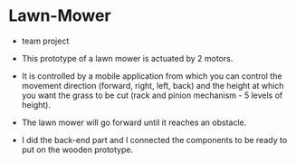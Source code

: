 # Lawn-Mower
- team project

- This prototype of a lawn mower is actuated by 2 motors.
- It is controlled by a mobile application from which you can control the movement direction (forward, right, left, back) and the height at which you want the grass to be cut (rack and pinion mechanism - 5 levels of height).
- The lawn mower will go forward until it reaches an obstacle.

- I did the back-end part and I connected the components to be ready to put on the wooden prototype.  
